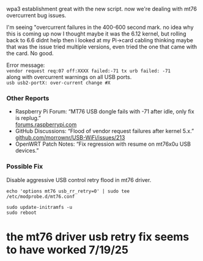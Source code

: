 wpa3 establishment great with the new script. now we're dealing with mt76 overcurrent bug issues.

I'm seeing "overcurrent failures in the 400-600 second mark. no idea why this is coming up now 
I thought maybe it was the 6.12 kernel, but rolling back to 6.6 didnt help
then i looked at my Pi->card cabling thinking maybe that was the issue
tried multiple versions, even tried the one that came with the card. No good. <br>

Error message:<br> 
`vendor request req:07 off:XXXX failed:-71
tx urb failed: -71`<br>
along with overcurrent warnings on all USB ports. <br>
`usb usb2-portX: over-current change #X`<br>

 
### Other Reports<br>
- Raspberry Pi Forum: “MT76 USB dongle fails with -71 after idle, only fix is replug.”  <br>
[forums.raspberrypi.com](https://forums.raspberrypi.com/viewtopic.php?t=385383)<br>
- GitHub Discussions: “Flood of vendor request failures after kernel 5.x.” <br> 
[github.com/morrownr/USB-WiFi/issues/213](https://github.com/morrownr/USB-WiFi/issues/213)<br>
- OpenWRT Patch Notes: “Fix regression with resume on mt76x0u USB devices.”<br>


### Possible Fix <br>
Disable aggressive USB control retry flood in mt76 driver.

`echo 'options mt76 usb_rr_retry=0' | sudo tee /etc/modprobe.d/mt76.conf`<br>

`sudo update-initramfs -u`<br>
`sudo reboot`<br>


# the mt76 driver usb retry fix seems to have worked 7/19/25
